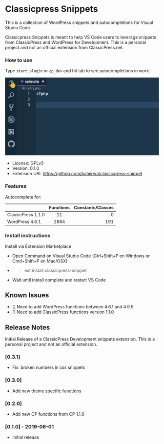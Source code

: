 # Classicpress Snippets

This is a collection of WordPress snippets and autocompletions for Visual Studio Code.

Classicpress Snippets is meant to help VS Code users to leverage snippets from ClassicPress and WordPress for Development. This is a personal project and not an official extension from ClassicPress.net.

### How to use

Type `start_plugin` or `cp_dev` and hit tab to see autocompletions in work.

![Demo](images/demo.gif)

-   License: GPLv3
-   Version: 0.1.0
-   Extension URI: https://github.com/bahiirwa/classicpress-snippet

### Features

Autocomplete for:

|                    | Functions | Constants/Classes |
| ------------------ | :-------: | ----------------: |
| ClassicPress 1.1.0 |    11     |                 0 |
| WordPress 4.6.1    |   2884    |               191 |

### Install instructions

Install via Extension Marketplace

-   Open Command on Visual Studio Code (Ctrl+Shift+P on Windows or Cmd+Shift+P on Mac/OSX)
-   > ext install classicpress-snippet
-   Wait until install complete and restart VS Code

## Known Issues

- [] Need to add WordPress functions between 4.6.1 and 4.9.9
- [] Need to add ClassicPress functions version 1.1.0

## Release Notes

Initial Release of a ClassicPress Development snippets extension. This is a personal project and not an official extension.

### [0.3.1]
- Fix: broken numbers in css snippets

### [0.3.0]
- Add new theme specific functions

### [0.2.0]
- Add new CP functions from CP 1.1.0

### [0.1.0] - 2019-08-01
- Initial release
